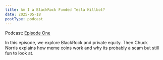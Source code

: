 ```yaml
---
title: Am I a BlackRock Funded Tesla Killbot?
date: 2025-05-18
postType: podcast
---
```


Podcast: [Episode One](https://www.youtube.com/watch?v=lqekqZFd3sU&list=PLmRy_uMjkNU1xzYbk_HhCu3x3P78B-jdE)

In this episode, we explore BlackRock and private equity. Then Chuck Norris explains how meme coins work and why its probably a scam but still fun to look at.
